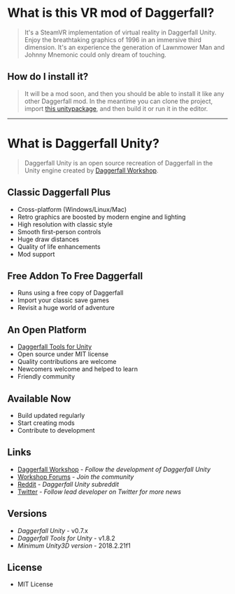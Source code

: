 # What is this VR mod of Daggerfall?

> It's a SteamVR implementation of virtual reality in Daggerfall Unity. Enjoy the breathtaking graphics of 1996 in an immersive third dimension. It's an experience the generation of Lawnmower Man and Johnny Mnemonic could only dream of touching.

## How do I install it?

> It will be a mod soon, and then you should be able to install it like any other Daggerfall mod. In the meantime you can clone the project, import [this unitypackage](https://drive.google.com/file/d/18BpLhUMslV-pGsnIXekYGYYHvma8LZwG/view?usp=sharing), and then build it or run it in the editor.

----

# What is Daggerfall Unity?

> Daggerfall Unity is an open source recreation of Daggerfall in the Unity engine created by [Daggerfall Workshop](http://www.dfworkshop.net).

## Classic Daggerfall Plus

+ Cross-platform (Windows/Linux/Mac)
+ Retro graphics are boosted by modern engine and lighting
+ High resolution with classic style
+ Smooth first-person controls
+ Huge draw distances
+ Quality of life enhancements
+ Mod support

## Free Addon To Free Daggerfall

+ Runs using a free copy of Daggerfall
+ Import your classic save games
+ Revisit a huge world of adventure

## An Open Platform

+ [Daggerfall Tools for Unity](http://www.dfworkshop.net/projects/daggerfall-tools-for-unity/features/)
+ Open source under MIT license
+ Quality contributions are welcome
+ Newcomers welcome and helped to learn
+ Friendly community

## Available Now

+ Build updated regularly
+ Start creating mods
+ Contribute to development

## Links

+ [Daggerfall Workshop](http://www.dfworkshop.net/) - *Follow the development of Daggerfall Unity*
+ [Workshop Forums](http://forums.dfworkshop.net/) - *Join the community*
+ [Reddit](https://www.reddit.com/r/daggerfallunity) - *Daggerfall Unity subreddit*
+ [Twitter](https://twitter.com/gav_clayton) - *Follow lead developer on Twitter for more news*

## Versions
+ *Daggerfall Unity* - v0.7.x
+ *Daggerfall Tools for Unity* - v1.8.2
+ *Minimum Unity3D version* - 2018.2.21f1

## License

+ MIT License
